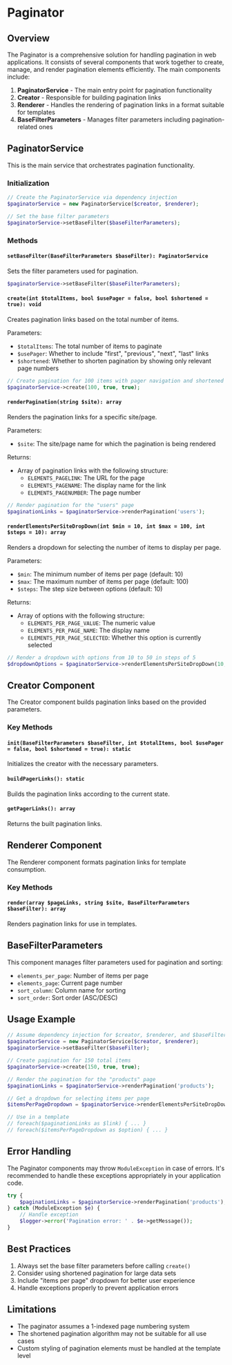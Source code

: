# Paginator 

## Overview

The Paginator is a comprehensive solution for handling pagination in web applications. It consists of several components that work together to create, manage, and render pagination elements efficiently. The main components include:

1. **PaginatorService** - The main entry point for pagination functionality
2. **Creator** - Responsible for building pagination links
3. **Renderer** - Handles the rendering of pagination links in a format suitable for templates
4. **BaseFilterParameters** - Manages filter parameters including pagination-related ones

## PaginatorService

This is the main service that orchestrates pagination functionality.

### Initialization

```php
// Create the PaginatorService via dependency injection
$paginatorService = new PaginatorService($creator, $renderer);

// Set the base filter parameters
$paginatorService->setBaseFilter($baseFilterParameters);
```

### Methods

#### `setBaseFilter(BaseFilterParameters $baseFilter): PaginatorService`

Sets the filter parameters used for pagination.

```php
$paginatorService->setBaseFilter($baseFilterParameters);
```

#### `create(int $totalItems, bool $usePager = false, bool $shortened = true): void`

Creates pagination links based on the total number of items.

Parameters:
- `$totalItems`: The total number of items to paginate
- `$usePager`: Whether to include "first", "previous", "next", "last" links
- `$shortened`: Whether to shorten pagination by showing only relevant page numbers

```php
// Create pagination for 100 items with pager navigation and shortened display
$paginatorService->create(100, true, true);
```

#### `renderPagination(string $site): array`

Renders the pagination links for a specific site/page.

Parameters:
- `$site`: The site/page name for which the pagination is being rendered

Returns:
- Array of pagination links with the following structure:
    - `ELEMENTS_PAGELINK`: The URL for the page
    - `ELEMENTS_PAGENAME`: The display name for the link
    - `ELEMENTS_PAGENUMBER`: The page number

```php
// Render pagination for the "users" page
$paginationLinks = $paginatorService->renderPagination('users');
```

#### `renderElementsPerSiteDropDown(int $min = 10, int $max = 100, int $steps = 10): array`

Renders a dropdown for selecting the number of items to display per page.

Parameters:
- `$min`: The minimum number of items per page (default: 10)
- `$max`: The maximum number of items per page (default: 100)
- `$steps`: The step size between options (default: 10)

Returns:
- Array of options with the following structure:
    - `ELEMENTS_PER_PAGE_VALUE`: The numeric value
    - `ELEMENTS_PER_PAGE_NAME`: The display name
    - `ELEMENTS_PER_PAGE_SELECTED`: Whether this option is currently selected

```php
// Render a dropdown with options from 10 to 50 in steps of 5
$dropdownOptions = $paginatorService->renderElementsPerSiteDropDown(10, 50, 5);
```

## Creator Component

The Creator component builds pagination links based on the provided parameters.

### Key Methods

#### `init(BaseFilterParameters $baseFilter, int $totalItems, bool $usePager = false, bool $shortened = true): static`

Initializes the creator with the necessary parameters.

#### `buildPagerLinks(): static`

Builds the pagination links according to the current state.

#### `getPagerLinks(): array`

Returns the built pagination links.

## Renderer Component

The Renderer component formats pagination links for template consumption.

### Key Methods

#### `render(array $pageLinks, string $site, BaseFilterParameters $baseFilter): array`

Renders pagination links for use in templates.

## BaseFilterParameters

This component manages filter parameters used for pagination and sorting:

- `elements_per_page`: Number of items per page
- `elements_page`: Current page number
- `sort_column`: Column name for sorting
- `sort_order`: Sort order (ASC/DESC)

## Usage Example

```php
// Assume dependency injection for $creator, $renderer, and $baseFilter
$paginatorService = new PaginatorService($creator, $renderer);
$paginatorService->setBaseFilter($baseFilter);

// Create pagination for 150 total items
$paginatorService->create(150, true, true);

// Render the pagination for the "products" page
$paginationLinks = $paginatorService->renderPagination('products');

// Get a dropdown for selecting items per page
$itemsPerPageDropdown = $paginatorService->renderElementsPerSiteDropDown(10, 50, 10);

// Use in a template
// foreach($paginationLinks as $link) { ... }
// foreach($itemsPerPageDropdown as $option) { ... }
```

## Error Handling

The Paginator components may throw `ModuleException` in case of errors. It's recommended to handle these exceptions appropriately in your application code.

```php
try {
    $paginationLinks = $paginatorService->renderPagination('products');
} catch (ModuleException $e) {
    // Handle exception
    $logger->error('Pagination error: ' . $e->getMessage());
}
```

## Best Practices

1. Always set the base filter parameters before calling `create()`
2. Consider using shortened pagination for large data sets
3. Include "items per page" dropdown for better user experience
4. Handle exceptions properly to prevent application errors

## Limitations

- The paginator assumes a 1-indexed page numbering system
- The shortened pagination algorithm may not be suitable for all use cases
- Custom styling of pagination elements must be handled at the template level